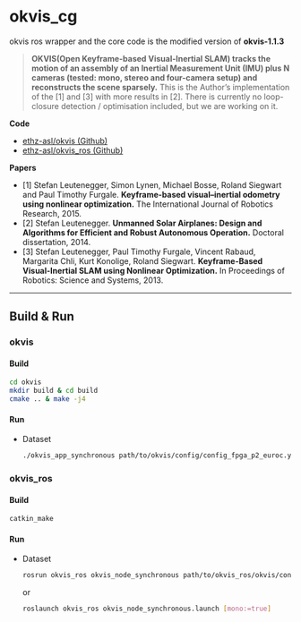 # okvis_cg

okvis ros wrapper and the core code is the modified version of **okvis-1.1.3**

> **OKVIS(Open Keyframe-based Visual-Inertial SLAM) tracks the motion of an assembly of an Inertial Measurement Unit (IMU) plus N cameras (tested: mono, stereo and four-camera setup) and reconstructs the scene sparsely.** This is the Author’s implementation of the [1] and [3] with more results in [2]. There is currently no loop-closure detection / optimisation included, but we are working on it.

**Code**
* [ethz-asl/okvis (Github)](https://github.com/ethz-asl/okvis)
* [ethz-asl/okvis_ros (Github)](https://github.com/ethz-asl/okvis_ros)

**Papers**
* [1] Stefan Leutenegger, Simon Lynen, Michael Bosse, Roland Siegwart and Paul Timothy Furgale. **Keyframe-based visual–inertial odometry using nonlinear optimization.** The International Journal of Robotics Research, 2015.
* [2] Stefan Leutenegger. **Unmanned Solar Airplanes: Design and Algorithms for Efficient and Robust Autonomous Operation.** Doctoral dissertation, 2014.
* [3] Stefan Leutenegger, Paul Timothy Furgale, Vincent Rabaud, Margarita Chli, Kurt Konolige, Roland Siegwart. **Keyframe-Based Visual-Inertial SLAM using Nonlinear Optimization.** In Proceedings of Robotics: Science and Systems, 2013.

-----

## Build & Run

### okvis

#### Build
```bash
cd okvis
mkdir build & cd build
cmake .. & make -j4
```
#### Run

* Dataset
  ```bash
  ./okvis_app_synchronous path/to/okvis/config/config_fpga_p2_euroc.yaml path/to/MH_01_easy/mav0/
  ```

### okvis_ros

#### Build
```bash
catkin_make
```
#### Run

* Dataset
  ```bash
  rosrun okvis_ros okvis_node_synchronous path/to/okvis_ros/okvis/config/config_fpga_p2_euroc.yaml path/to/MH_01_easy.bag
  ```
  or  
  ```bash
  roslaunch okvis_ros okvis_node_synchronous.launch [mono:=true]
  ```
